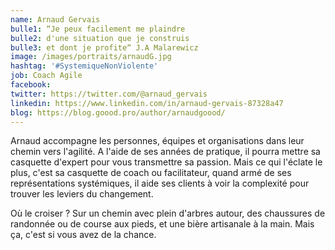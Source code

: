 ```yaml
---
name: Arnaud Gervais
bulle1: “Je peux facilement me plaindre 
bulle2: d'une situation que je construis 
bulle3: et dont je profite“ J.A Malarewicz
image: /images/portraits/arnaudG.jpg
hashtag: '#SystemiqueNonViolente'
job: Coach Agile
facebook: 
twitter: https://twitter.com/@arnaud_gervais
linkedin: https://www.linkedin.com/in/arnaud-gervais-87328a47
blog: https://blog.goood.pro/author/arnaudgoood/
---
```

Arnaud accompagne les personnes, équipes et organisations dans leur chemin vers l'agilité.
A l'aide de ses années de pratique, il pourra mettre sa casquette d'expert pour vous transmettre sa passion.
Mais ce qui l'éclate le plus, c'est sa casquette de coach ou facilitateur, quand armé de ses représentations systémiques, il aide ses clients à voir la complexité pour trouver les leviers du changement.

Où le croiser ? Sur un chemin avec plein d'arbres autour, des chaussures de randonnée ou de course aux pieds, et une bière artisanale à la main.
Mais ça, c'est si vous avez de la chance.


